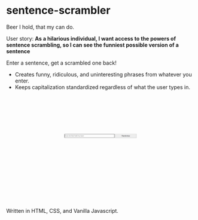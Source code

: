 # sentence-scrambler
Beer I hold, that my can do.

User story:
**As a hilarious individual, I want access to the powers of sentence scrambling, so I can see the funniest possible version of a sentence**

Enter a sentence, get a scrambled one back!
* Creates funny, ridiculous, and uninteresting phrases from whatever you enter.
* Keeps capitalization standardized regardless of what the user types in.

![](demo.gif)

Written in HTML, CSS, and Vanilla Javascript.
